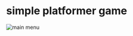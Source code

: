 # simple platformer game

![main menu](https://user-images.githubusercontent.com/46517854/82726339-1c16b600-9d01-11ea-9719-dd72ad85f9e7.png)